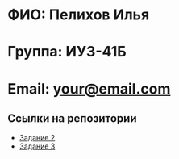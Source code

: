 # ФИО: Пелихов Илья
# Группа: ИУ3-41Б
# Email: your@email.com

## Ссылки на репозитории
- [Задание 2](https://github.com/iliya345333/lab)
- [Задание 3](https://github.com/iliya345333/lab1)
